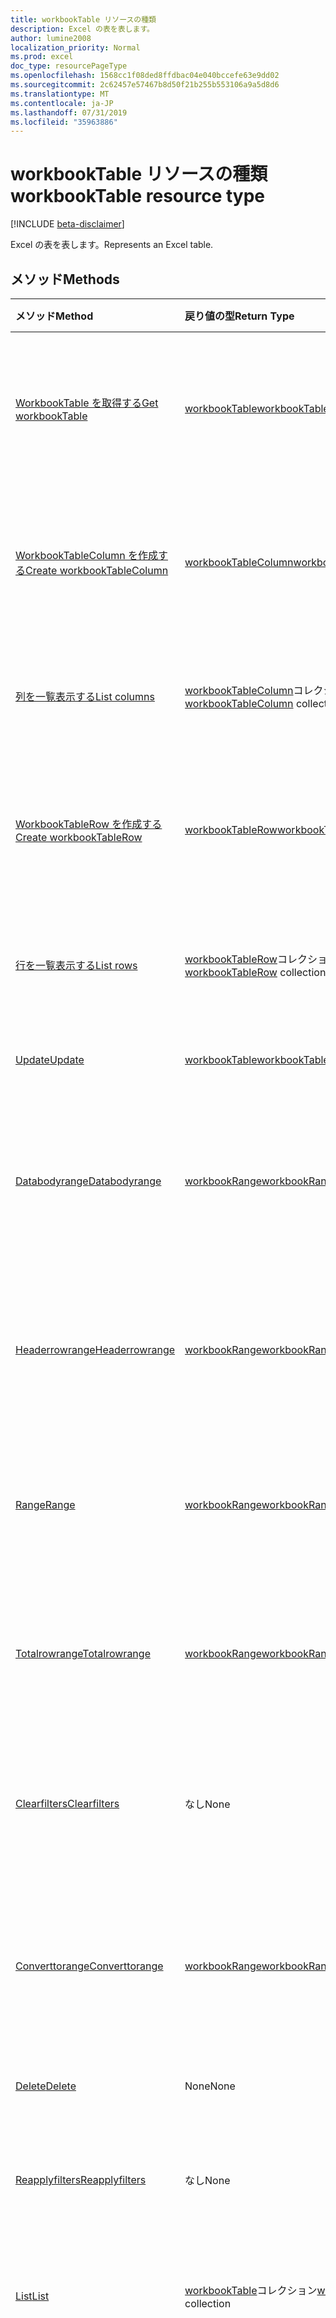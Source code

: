```yaml
---
title: workbookTable リソースの種類
description: Excel の表を表します。
author: lumine2008
localization_priority: Normal
ms.prod: excel
doc_type: resourcePageType
ms.openlocfilehash: 1568cc1f08ded8ffdbac04e040bccefe63e9dd02
ms.sourcegitcommit: 2c62457e57467b8d50f21b255b553106a9a5d8d6
ms.translationtype: MT
ms.contentlocale: ja-JP
ms.lasthandoff: 07/31/2019
ms.locfileid: "35963886"
---
```

# <a name="workbooktable-resource-type"></a><span data-ttu-id="b2694-103">workbookTable リソースの種類</span><span class="sxs-lookup"><span data-stu-id="b2694-103">workbookTable resource type</span></span>

[!INCLUDE [beta-disclaimer](../../includes/beta-disclaimer.md)]

<span data-ttu-id="b2694-104">Excel の表を表します。</span><span class="sxs-lookup"><span data-stu-id="b2694-104">Represents an Excel table.</span></span>

## <a name="methods"></a><span data-ttu-id="b2694-105">メソッド</span><span class="sxs-lookup"><span data-stu-id="b2694-105">Methods</span></span>

| <span data-ttu-id="b2694-106">メソッド</span><span class="sxs-lookup"><span data-stu-id="b2694-106">Method</span></span>           | <span data-ttu-id="b2694-107">戻り値の型</span><span class="sxs-lookup"><span data-stu-id="b2694-107">Return Type</span></span>    |<span data-ttu-id="b2694-108">説明</span><span class="sxs-lookup"><span data-stu-id="b2694-108">Description</span></span>|
|:---------------|:--------|:----------|
|[<span data-ttu-id="b2694-109">WorkbookTable を取得する</span><span class="sxs-lookup"><span data-stu-id="b2694-109">Get workbookTable</span></span>](../api/table-get.md) | [<span data-ttu-id="b2694-110">workbookTable</span><span class="sxs-lookup"><span data-stu-id="b2694-110">workbookTable</span></span>](workbooktable.md) |<span data-ttu-id="b2694-111">テーブル オブジェクトのプロパティと関係を読み取ります。</span><span class="sxs-lookup"><span data-stu-id="b2694-111">Read properties and relationships of table object.</span></span>|
|[<span data-ttu-id="b2694-112">WorkbookTableColumn を作成する</span><span class="sxs-lookup"><span data-stu-id="b2694-112">Create workbookTableColumn</span></span>](../api/table-post-columns.md) |[<span data-ttu-id="b2694-113">workbookTableColumn</span><span class="sxs-lookup"><span data-stu-id="b2694-113">workbookTableColumn</span></span>](workbooktablecolumn.md)| <span data-ttu-id="b2694-114">列コレクションに投稿して、新しい TableColumn を作成します。</span><span class="sxs-lookup"><span data-stu-id="b2694-114">Create a new TableColumn by posting to the columns collection.</span></span>|
|[<span data-ttu-id="b2694-115">列を一覧表示する</span><span class="sxs-lookup"><span data-stu-id="b2694-115">List columns</span></span>](../api/table-list-columns.md) |<span data-ttu-id="b2694-116">[workbookTableColumn](workbooktablecolumn.md)コレクション</span><span class="sxs-lookup"><span data-stu-id="b2694-116">[workbookTableColumn](workbooktablecolumn.md) collection</span></span>| <span data-ttu-id="b2694-117">TableColumn オブジェクトのコレクションを取得します。</span><span class="sxs-lookup"><span data-stu-id="b2694-117">Get a TableColumn object collection.</span></span>|
|[<span data-ttu-id="b2694-118">WorkbookTableRow を作成する</span><span class="sxs-lookup"><span data-stu-id="b2694-118">Create workbookTableRow</span></span>](../api/table-post-rows.md) |[<span data-ttu-id="b2694-119">workbookTableRow</span><span class="sxs-lookup"><span data-stu-id="b2694-119">workbookTableRow</span></span>](workbooktablerow.md)| <span data-ttu-id="b2694-120">行コレクションに投稿して、新しい TableRow を作成します。</span><span class="sxs-lookup"><span data-stu-id="b2694-120">Create a new TableRow by posting to the rows collection.</span></span>|
|[<span data-ttu-id="b2694-121">行を一覧表示する</span><span class="sxs-lookup"><span data-stu-id="b2694-121">List rows</span></span>](../api/table-list-rows.md) |<span data-ttu-id="b2694-122">[workbookTableRow](workbooktablerow.md)コレクション</span><span class="sxs-lookup"><span data-stu-id="b2694-122">[workbookTableRow](workbooktablerow.md) collection</span></span>| <span data-ttu-id="b2694-123">TableRow オブジェクトのコレクションを取得します。</span><span class="sxs-lookup"><span data-stu-id="b2694-123">Get a TableRow object collection.</span></span>|
|[<span data-ttu-id="b2694-124">Update</span><span class="sxs-lookup"><span data-stu-id="b2694-124">Update</span></span>](../api/table-update.md) | [<span data-ttu-id="b2694-125">workbookTable</span><span class="sxs-lookup"><span data-stu-id="b2694-125">workbookTable</span></span>](workbooktable.md)   |<span data-ttu-id="b2694-126">テーブル オブジェクトを更新します。</span><span class="sxs-lookup"><span data-stu-id="b2694-126">Update Table object.</span></span> |
|[<span data-ttu-id="b2694-127">Databodyrange</span><span class="sxs-lookup"><span data-stu-id="b2694-127">Databodyrange</span></span>](../api/table-databodyrange.md)|[<span data-ttu-id="b2694-128">workbookRange</span><span class="sxs-lookup"><span data-stu-id="b2694-128">workbookRange</span></span>](workbookrange.md)|<span data-ttu-id="b2694-129">テーブルのデータ本体に関連付けられた範囲オブジェクトを取得します。</span><span class="sxs-lookup"><span data-stu-id="b2694-129">Gets the range object associated with the data body of the table.</span></span>|
|[<span data-ttu-id="b2694-130">Headerrowrange</span><span class="sxs-lookup"><span data-stu-id="b2694-130">Headerrowrange</span></span>](../api/table-headerrowrange.md)|[<span data-ttu-id="b2694-131">workbookRange</span><span class="sxs-lookup"><span data-stu-id="b2694-131">workbookRange</span></span>](workbookrange.md)|<span data-ttu-id="b2694-132">テーブルのヘッダー行に関連付けられた範囲オブジェクトを取得します。</span><span class="sxs-lookup"><span data-stu-id="b2694-132">Gets the range object associated with header row of the table.</span></span>|
|[<span data-ttu-id="b2694-133">Range</span><span class="sxs-lookup"><span data-stu-id="b2694-133">Range</span></span>](../api/table-range.md)|[<span data-ttu-id="b2694-134">workbookRange</span><span class="sxs-lookup"><span data-stu-id="b2694-134">workbookRange</span></span>](workbookrange.md)|<span data-ttu-id="b2694-135">テーブル全体に関連付けられた範囲オブジェクトを取得します。</span><span class="sxs-lookup"><span data-stu-id="b2694-135">Gets the range object associated with the entire table.</span></span>|
|[<span data-ttu-id="b2694-136">Totalrowrange</span><span class="sxs-lookup"><span data-stu-id="b2694-136">Totalrowrange</span></span>](../api/table-totalrowrange.md)|[<span data-ttu-id="b2694-137">workbookRange</span><span class="sxs-lookup"><span data-stu-id="b2694-137">workbookRange</span></span>](workbookrange.md)|<span data-ttu-id="b2694-138">テーブルの集計行に関連付けられた範囲オブジェクトを取得します。</span><span class="sxs-lookup"><span data-stu-id="b2694-138">Gets the range object associated with totals row of the table.</span></span>|
|[<span data-ttu-id="b2694-139">Clearfilters</span><span class="sxs-lookup"><span data-stu-id="b2694-139">Clearfilters</span></span>](../api/table-clearfilters.md)|<span data-ttu-id="b2694-140">なし</span><span class="sxs-lookup"><span data-stu-id="b2694-140">None</span></span>|<span data-ttu-id="b2694-141">現在テーブルに適用されているすべてのフィルターをクリアします。</span><span class="sxs-lookup"><span data-stu-id="b2694-141">Clears all the filters currently applied on the table.</span></span>|
|[<span data-ttu-id="b2694-142">Converttorange</span><span class="sxs-lookup"><span data-stu-id="b2694-142">Converttorange</span></span>](../api/table-converttorange.md)|[<span data-ttu-id="b2694-143">workbookRange</span><span class="sxs-lookup"><span data-stu-id="b2694-143">workbookRange</span></span>](workbookrange.md)|<span data-ttu-id="b2694-p101">テーブルを通常の範囲のセルに変換します。すべてのデータが保持されます。</span><span class="sxs-lookup"><span data-stu-id="b2694-p101">Converts the table into a normal range of cells. All data is preserved.</span></span>|
|[<span data-ttu-id="b2694-146">Delete</span><span class="sxs-lookup"><span data-stu-id="b2694-146">Delete</span></span>](../api/table-delete.md)|<span data-ttu-id="b2694-147">None</span><span class="sxs-lookup"><span data-stu-id="b2694-147">None</span></span>|<span data-ttu-id="b2694-148">テーブルを削除します。</span><span class="sxs-lookup"><span data-stu-id="b2694-148">Deletes the table.</span></span>|
|[<span data-ttu-id="b2694-149">Reapplyfilters</span><span class="sxs-lookup"><span data-stu-id="b2694-149">Reapplyfilters</span></span>](../api/table-reapplyfilters.md)|<span data-ttu-id="b2694-150">なし</span><span class="sxs-lookup"><span data-stu-id="b2694-150">None</span></span>|<span data-ttu-id="b2694-151">現在テーブルにあるすべてのフィルターを再適用します。</span><span class="sxs-lookup"><span data-stu-id="b2694-151">Reapplies all the filters currently on the table.</span></span>|
|[<span data-ttu-id="b2694-152">List</span><span class="sxs-lookup"><span data-stu-id="b2694-152">List</span></span>](../api/table-list.md) | <span data-ttu-id="b2694-153">[workbookTable](workbooktable.md)コレクション</span><span class="sxs-lookup"><span data-stu-id="b2694-153">[workbookTable](workbooktable.md) collection</span></span> |<span data-ttu-id="b2694-154">テーブル オブジェクトのコレクションを取得します。</span><span class="sxs-lookup"><span data-stu-id="b2694-154">Get table object collection.</span></span> |
|[<span data-ttu-id="b2694-155">Add</span><span class="sxs-lookup"><span data-stu-id="b2694-155">Add</span></span>](../api/tablecollection-add.md)|[<span data-ttu-id="b2694-156">workbookTable</span><span class="sxs-lookup"><span data-stu-id="b2694-156">workbookTable</span></span>](workbooktable.md)|<span data-ttu-id="b2694-p102">新しいテーブルを作成します。範囲のソース アドレスにより、テーブルが追加されるワークシートが判断されます。テーブルが追加できない場合 (たとえば、アドレスが無効な場合や、テーブルが別のテーブルと重複している場合) は、エラーがスローされます。</span><span class="sxs-lookup"><span data-stu-id="b2694-p102">Create a new table. The range source address determines the worksheet under which the table will be added. If the table cannot be added (e.g., because the address is invalid, or the table would overlap with another table), an error will be thrown.</span></span>|

## <a name="properties"></a><span data-ttu-id="b2694-160">プロパティ</span><span class="sxs-lookup"><span data-stu-id="b2694-160">Properties</span></span>
| <span data-ttu-id="b2694-161">プロパティ</span><span class="sxs-lookup"><span data-stu-id="b2694-161">Property</span></span>     | <span data-ttu-id="b2694-162">型</span><span class="sxs-lookup"><span data-stu-id="b2694-162">Type</span></span>   |<span data-ttu-id="b2694-163">説明</span><span class="sxs-lookup"><span data-stu-id="b2694-163">Description</span></span>|
|:---------------|:--------|:----------|
|<span data-ttu-id="b2694-164">id</span><span class="sxs-lookup"><span data-stu-id="b2694-164">id</span></span>|<span data-ttu-id="b2694-165">string</span><span class="sxs-lookup"><span data-stu-id="b2694-165">string</span></span>|<span data-ttu-id="b2694-166">指定されたブックのテーブルを一意に識別する値を返します。</span><span class="sxs-lookup"><span data-stu-id="b2694-166">Returns a value that uniquely identifies the table in a given workbook.</span></span> <span data-ttu-id="b2694-167">識別子の値は、テーブルの名前が変更された場合も変わりません。</span><span class="sxs-lookup"><span data-stu-id="b2694-167">The value of the identifier remains the same even when the table is renamed.</span></span> <span data-ttu-id="b2694-168">このプロパティは符号化文字列値として解釈し、その他の型に解析すべきではありません。</span><span class="sxs-lookup"><span data-stu-id="b2694-168">This property should be interpreted as an opaque string value and should not be parsed to any other type.</span></span> <span data-ttu-id="b2694-169">読み取り専用。</span><span class="sxs-lookup"><span data-stu-id="b2694-169">Read-only.</span></span>|
|<span data-ttu-id="b2694-170">name</span><span class="sxs-lookup"><span data-stu-id="b2694-170">name</span></span>|<span data-ttu-id="b2694-171">string</span><span class="sxs-lookup"><span data-stu-id="b2694-171">string</span></span>|<span data-ttu-id="b2694-172">テーブルの名前。</span><span class="sxs-lookup"><span data-stu-id="b2694-172">Name of the table.</span></span>|
|<span data-ttu-id="b2694-173">showHeaders</span><span class="sxs-lookup"><span data-stu-id="b2694-173">showHeaders</span></span>|<span data-ttu-id="b2694-174">ブール値</span><span class="sxs-lookup"><span data-stu-id="b2694-174">boolean</span></span>|<span data-ttu-id="b2694-p104">ヘッダー行を表示するかどうかを示します。この値によって、ヘッダー行の表示または削除を設定できます。</span><span class="sxs-lookup"><span data-stu-id="b2694-p104">Indicates whether the header row is visible or not. This value can be set to show or remove the header row.</span></span>|
|<span data-ttu-id="b2694-177">showTotals</span><span class="sxs-lookup"><span data-stu-id="b2694-177">showTotals</span></span>|<span data-ttu-id="b2694-178">boolean</span><span class="sxs-lookup"><span data-stu-id="b2694-178">boolean</span></span>|<span data-ttu-id="b2694-p105">集計行を表示するかどうかを示します。この値によって、集計行の表示または削除を設定できます。</span><span class="sxs-lookup"><span data-stu-id="b2694-p105">Indicates whether the total row is visible or not. This value can be set to show or remove the total row.</span></span>|
|<span data-ttu-id="b2694-181">style</span><span class="sxs-lookup"><span data-stu-id="b2694-181">style</span></span>|<span data-ttu-id="b2694-182">string</span><span class="sxs-lookup"><span data-stu-id="b2694-182">string</span></span>|<span data-ttu-id="b2694-p106">テーブル スタイルを表す定数値。使用可能な値は次のとおりです。TableStyleLight1 から TableStyleLight21、TableStyleMedium1 から TableStyleMedium28、TableStyleStyleDark1 から TableStyleStyleDark11。ブックに存在するカスタムのユーザー定義スタイルも指定できます。</span><span class="sxs-lookup"><span data-stu-id="b2694-p106">Constant value that represents the Table style. Possible values are: TableStyleLight1 thru TableStyleLight21, TableStyleMedium1 thru TableStyleMedium28, TableStyleStyleDark1 thru TableStyleStyleDark11. A custom user-defined style present in the workbook can also be specified.</span></span>|
|<span data-ttu-id="b2694-186">highlightFirstColumn</span><span class="sxs-lookup"><span data-stu-id="b2694-186">highlightFirstColumn</span></span>|<span data-ttu-id="b2694-187">Boolean</span><span class="sxs-lookup"><span data-stu-id="b2694-187">Boolean</span></span>|<span data-ttu-id="b2694-188">最初の列に特別な書式設定が含まれているかどうかを示します。</span><span class="sxs-lookup"><span data-stu-id="b2694-188">Indicates whether the first column contains special formatting.</span></span>   |
|<span data-ttu-id="b2694-189">highlightLastColumn</span><span class="sxs-lookup"><span data-stu-id="b2694-189">highlightLastColumn</span></span>|<span data-ttu-id="b2694-190">Boolean</span><span class="sxs-lookup"><span data-stu-id="b2694-190">Boolean</span></span>|<span data-ttu-id="b2694-191">最後の列に特別な書式設定が含まれているかどうかを示します。</span><span class="sxs-lookup"><span data-stu-id="b2694-191">Indicates whether the last column contains special formatting.</span></span> |
|<span data-ttu-id="b2694-192">showBandedColumns</span><span class="sxs-lookup"><span data-stu-id="b2694-192">showBandedColumns</span></span>|<span data-ttu-id="b2694-193">Boolean</span><span class="sxs-lookup"><span data-stu-id="b2694-193">Boolean</span></span>|<span data-ttu-id="b2694-194">テーブルを見やすくするため、奇数列を偶数列とは異なる方法で強調表示する書式設定にして、列を縞模様で表示するかどうかを示します。</span><span class="sxs-lookup"><span data-stu-id="b2694-194">Indicates whether the columns show banded formatting in which odd columns are highlighted differently from even ones to make reading the table easier.</span></span>   |
|<span data-ttu-id="b2694-195">showBandedRows</span><span class="sxs-lookup"><span data-stu-id="b2694-195">showBandedRows</span></span>|<span data-ttu-id="b2694-196">Boolean</span><span class="sxs-lookup"><span data-stu-id="b2694-196">Boolean</span></span>|<span data-ttu-id="b2694-197">テーブルを見やすくするため、奇数行を偶数行とは異なる方法で強調表示する書式設定にして、行を縞模様で表示するかどうかを示します。</span><span class="sxs-lookup"><span data-stu-id="b2694-197">Indicates whether the rows show banded formatting in which odd rows are highlighted differently from even ones to make reading the table easier.</span></span>    |
|<span data-ttu-id="b2694-198">showFilterButton</span><span class="sxs-lookup"><span data-stu-id="b2694-198">showFilterButton</span></span>|<span data-ttu-id="b2694-199">Boolean</span><span class="sxs-lookup"><span data-stu-id="b2694-199">Boolean</span></span>|<span data-ttu-id="b2694-p107">フィルター ボタンを各列のヘッダーの上部に表示するかどうかを示します。これは、テーブルにヘッダー行が含まれている場合のみ設定できます。</span><span class="sxs-lookup"><span data-stu-id="b2694-p107">Indicates whether the filter buttons are visible at the top of each column header. Setting this is only allowed if the table contains a header row.</span></span>   |
|<span data-ttu-id="b2694-202">legacyId</span><span class="sxs-lookup"><span data-stu-id="b2694-202">legacyId</span></span>|<span data-ttu-id="b2694-203">String</span><span class="sxs-lookup"><span data-stu-id="b2694-203">String</span></span>|<span data-ttu-id="b2694-204">以前の Excle クライアントで使用されていたレガシ Id です。</span><span class="sxs-lookup"><span data-stu-id="b2694-204">Legacy Id used in older Excle clients.</span></span> <span data-ttu-id="b2694-205">識別子の値は、テーブルの名前が変更された場合も変わりません。</span><span class="sxs-lookup"><span data-stu-id="b2694-205">The value of the identifier remains the same even when the table is renamed.</span></span> <span data-ttu-id="b2694-206">このプロパティは符号化文字列値として解釈し、その他の型に解析すべきではありません。</span><span class="sxs-lookup"><span data-stu-id="b2694-206">This property should be interpreted as an opaque string value and should not be parsed to any other type.</span></span> <span data-ttu-id="b2694-207">読み取り専用です。</span><span class="sxs-lookup"><span data-stu-id="b2694-207">Read-only.</span></span>   |

## <a name="relationships"></a><span data-ttu-id="b2694-208">関係</span><span class="sxs-lookup"><span data-stu-id="b2694-208">Relationships</span></span>
| <span data-ttu-id="b2694-209">リレーションシップ</span><span class="sxs-lookup"><span data-stu-id="b2694-209">Relationship</span></span> | <span data-ttu-id="b2694-210">型</span><span class="sxs-lookup"><span data-stu-id="b2694-210">Type</span></span>   |<span data-ttu-id="b2694-211">説明</span><span class="sxs-lookup"><span data-stu-id="b2694-211">Description</span></span>|
|:---------------|:--------|:----------|
|<span data-ttu-id="b2694-212">columns</span><span class="sxs-lookup"><span data-stu-id="b2694-212">columns</span></span>|<span data-ttu-id="b2694-213">[workbookTableColumn](workbooktablecolumn.md)コレクション</span><span class="sxs-lookup"><span data-stu-id="b2694-213">[workbookTableColumn](workbooktablecolumn.md) collection</span></span>|<span data-ttu-id="b2694-p109">テーブルに含まれるすべての列のコレクションを表します。読み取り専用です。</span><span class="sxs-lookup"><span data-stu-id="b2694-p109">Represents a collection of all the columns in the table. Read-only.</span></span>|
|<span data-ttu-id="b2694-216">rows</span><span class="sxs-lookup"><span data-stu-id="b2694-216">rows</span></span>|<span data-ttu-id="b2694-217">[workbookTableRow](workbooktablerow.md)コレクション</span><span class="sxs-lookup"><span data-stu-id="b2694-217">[workbookTableRow](workbooktablerow.md) collection</span></span>|<span data-ttu-id="b2694-p110">テーブルに含まれるすべての行のコレクションを表します。読み取り専用です。</span><span class="sxs-lookup"><span data-stu-id="b2694-p110">Represents a collection of all the rows in the table. Read-only.</span></span>|
|<span data-ttu-id="b2694-220">sort</span><span class="sxs-lookup"><span data-stu-id="b2694-220">sort</span></span>|[<span data-ttu-id="b2694-221">workbookTableSort</span><span class="sxs-lookup"><span data-stu-id="b2694-221">workbookTableSort</span></span>](workbooktablesort.md)|<span data-ttu-id="b2694-p111">テーブル内の並べ替えを表します。読み取り専用。</span><span class="sxs-lookup"><span data-stu-id="b2694-p111">Represents the sorting for the table. Read-only.</span></span>|
|<span data-ttu-id="b2694-224">worksheet</span><span class="sxs-lookup"><span data-stu-id="b2694-224">worksheet</span></span>|[<span data-ttu-id="b2694-225">workbookWorksheet</span><span class="sxs-lookup"><span data-stu-id="b2694-225">workbookWorksheet</span></span>](workbookworksheet.md)|<span data-ttu-id="b2694-p112">現在のテーブルを含んでいるワークシート。読み取り専用です。</span><span class="sxs-lookup"><span data-stu-id="b2694-p112">The worksheet containing the current table. Read-only.</span></span>|

## <a name="json-representation"></a><span data-ttu-id="b2694-228">JSON 表記</span><span class="sxs-lookup"><span data-stu-id="b2694-228">JSON representation</span></span>

<span data-ttu-id="b2694-229">以下は、リソースの JSON 表記です。</span><span class="sxs-lookup"><span data-stu-id="b2694-229">Here is a JSON representation of the resource.</span></span>

<!-- {
  "blockType": "resource",
  "optionalProperties": [
     "legacyId"
  ],
  "keyProperty": "id",
  "baseType":"microsoft.graph.entity",
  "@odata.type": "microsoft.graph.workbookTable"
}-->

```json
{
  "highlightFirstColumn": true,
  "highlightLastColumn": true,
  "id": "String (identifier)",
  "name": "String",
  "showBandedColumns": true,
  "showBandedRows": true,
  "showFilterButton": true,
  "showHeaders": true,
  "showTotals": true,
  "style": "String",
  "legacyId": "String"
}

```

<!-- uuid: 8fcb5dbc-d5aa-4681-8e31-b001d5168d79
2015-10-25 14:57:30 UTC -->
<!--
{
  "type": "#page.annotation",
  "description": "Table resource",
  "keywords": "",
  "section": "documentation",
  "tocPath": "",
  "suppressions": []
}
-->
